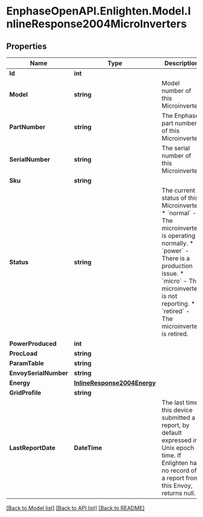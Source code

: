 # EnphaseOpenAPI.Enlighten.Model.InlineResponse2004MicroInverters

## Properties

Name | Type | Description | Notes
------------ | ------------- | ------------- | -------------
**Id** | **int** |  | 
**Model** | **string** | Model number of this Microinverter. | 
**PartNumber** | **string** | The Enphase part number of this Microinverter. | 
**SerialNumber** | **string** | The serial number of this Microinverter. | 
**Sku** | **string** |  | 
**Status** | **string** | The current status of this Microinverter. * &#x60;normal&#x60; - The microinverter is operating normally. * &#x60;power&#x60; - There is a production issue. * &#x60;micro&#x60; - The microinverter is not reporting. * &#x60;retired&#x60; - The microinverter is retired. | 
**PowerProduced** | **int** |  | 
**ProcLoad** | **string** |  | 
**ParamTable** | **string** |  | 
**EnvoySerialNumber** | **string** |  | 
**Energy** | [**InlineResponse2004Energy**](InlineResponse2004Energy.md) |  | 
**GridProfile** | **string** |  | 
**LastReportDate** | **DateTime** | The last time this device submitted a report, by default expressed in Unix epoch time. If Enlighten has no record of a report from this Envoy, returns null. | 

[[Back to Model list]](../README.md#documentation-for-models) [[Back to API list]](../README.md#documentation-for-api-endpoints) [[Back to README]](../README.md)

